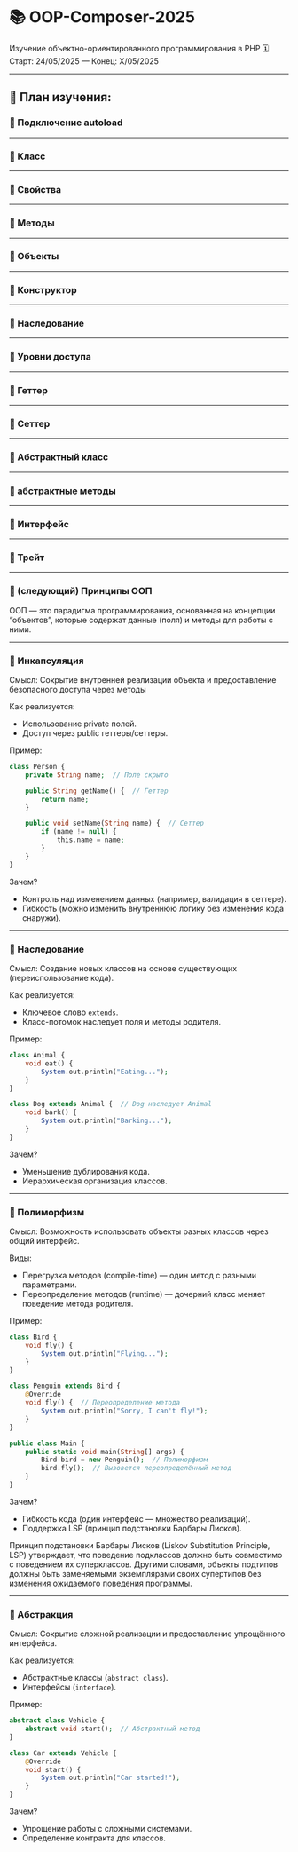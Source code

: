 # 📚 OOP-Composer-2025
Изучение объектно-ориентированного программирования в PHP 
🗓 Старт: 24/05/2025 — Конец: X/05/2025

---

## 📌 План изучения:

### 🔸 Подключение autoload

---

### 🔸 Класс

---

### 🔸 Свойства

---

### 🔸 Методы

---

### 🔸 Объекты

---

### 🔸 Конструктор

---

### 🔸 Наследование

---

### 🔸 Уровни доступа

---

### 🔸 Геттер

---

### 🔸 Сеттер

---

### 🔸 Абстрактный класс

---

### 🔸 абстрактные методы

---

### 🔸 Интерфейс

---

### 🔸 Трейт

---

### 🔸 (следующий) Принципы ООП
ООП — это парадигма программирования, основанная на концепции “объектов”, которые содержат данные (поля) и методы для работы с ними.

---

### 🔸 Инкапсуляция
Смысл: Сокрытие внутренней реализации объекта и предоставление безопасного доступа через методы

Как реализуется:
- Использование private полей.
- Доступ через public геттеры/сеттеры.

Пример:
```php
class Person {
    private String name;  // Поле скрыто

    public String getName() {  // Геттер
        return name;
    }

    public void setName(String name) {  // Сеттер
        if (name != null) {
            this.name = name;
        }
    }
}
```

Зачем?
- Контроль над изменением данных (например, валидация в сеттере).
- Гибкость (можно изменить внутреннюю логику без изменения кода снаружи).

---

### 🔸 Наследование
Смысл: Создание новых классов на основе существующих (переиспользование кода).

Как реализуется:
- Ключевое слово `extends`.
- Класс-потомок наследует поля и методы родителя.

Пример:
```php
class Animal {
    void eat() {
        System.out.println("Eating...");
    }
}

class Dog extends Animal {  // Dog наследует Animal
    void bark() {
        System.out.println("Barking...");
    }
}
```

Зачем?
- Уменьшение дублирования кода.
- Иерархическая организация классов.

---

### 🔸 Полиморфизм
Смысл: Возможность использовать объекты разных классов через общий интерфейс.

Виды:
- Перегрузка методов (compile-time) — один метод с разными параметрами.
- Переопределение методов (runtime) — дочерний класс меняет поведение метода родителя.

Пример:
```php
class Bird {
    void fly() {
        System.out.println("Flying...");
    }
}

class Penguin extends Bird {
    @Override
    void fly() {  // Переопределение метода
        System.out.println("Sorry, I can't fly!");
    }
}

public class Main {
    public static void main(String[] args) {
        Bird bird = new Penguin();  // Полиморфизм
        bird.fly();  // Вызовется переопределённый метод
    }
}
```

Зачем?
- Гибкость кода (один интерфейс — множество реализаций).
- Поддержка LSP (принцип подстановки Барбары Лисков).

Принцип подстановки Барбары Лисков (Liskov Substitution Principle, LSP) утверждает, что поведение подклассов должно быть совместимо с поведением их суперклассов. Другими словами, объекты подтипов должны быть заменяемыми экземплярами своих супертипов без изменения ожидаемого поведения программы.

---

### 🔸 Абстракция

Смысл: Сокрытие сложной реализации и предоставление упрощённого интерфейса.

Как реализуется:
- Абстрактные классы (`abstract class`).
- Интерфейсы (`interface`).

Пример:
```php
abstract class Vehicle {
    abstract void start();  // Абстрактный метод
}

class Car extends Vehicle {
    @Override
    void start() {
        System.out.println("Car started!");
    }
}
```

Зачем?

- Упрощение работы с сложными системами.
- Определение контракта для классов.
